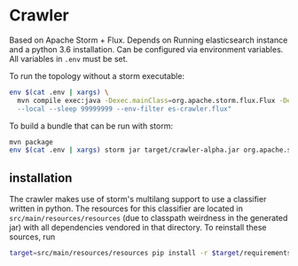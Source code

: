 # Crawler

Based on Apache Storm + Flux. Depends on Running elasticsearch instance and a python 3.6 installation.
Can be configured via environment variables. All variables in `.env` must be set.

To run the topology without a storm executable:
```sh
env $(cat .env | xargs) \
  mvn compile exec:java -Dexec.mainClass=org.apache.storm.flux.Flux -Dexec.args="\
  --local --sleep 99999999 --env-filter es-crawler.flux"
```

To build a bundle that can be run with storm:

```sh
mvn package
env $(cat .env | xargs) storm jar target/crawler-alpha.jar org.apache.storm.flux.Flux --local --sleep 99999999 --env-filter ./es-crawler.flux
```

## installation
The crawler makes use of storm's multilang support to use a classifier written in python.
The resources for this classifier are located in `src/main/resources/resources`
(due to classpath weirdness in the generated jar) with all dependencies vendored in that directory.
To reinstall these sources, run

```sh
target=src/main/resources/resources pip install -r $target/requirements.txt --target $target
```
